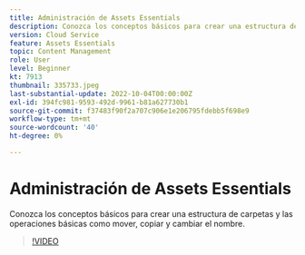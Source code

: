 ```yaml
---
title: Administración de Assets Essentials
description: Conozca los conceptos básicos para crear una estructura de carpetas y las operaciones básicas como mover, copiar y cambiar el nombre.
version: Cloud Service
feature: Assets Essentials
topic: Content Management
role: User
level: Beginner
kt: 7913
thumbnail: 335733.jpeg
last-substantial-update: 2022-10-04T00:00:00Z
exl-id: 394fc981-9593-492d-9961-b81a627730b1
source-git-commit: f37483f90f2a707c906e1e206795fdebb5f698e9
workflow-type: tm+mt
source-wordcount: '40'
ht-degree: 0%

---
```


# Administración de Assets Essentials

Conozca los conceptos básicos para crear una estructura de carpetas y las operaciones básicas como mover, copiar y cambiar el nombre.

>[!VIDEO](https://video.tv.adobe.com/v/335733/?quality=12&learn=on)
